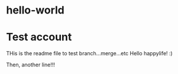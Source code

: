 # hello-world
Test account
==========================================
THis is the readme file to test branch...merge...etc
Hello happylife! :)

Then, another line!!!


